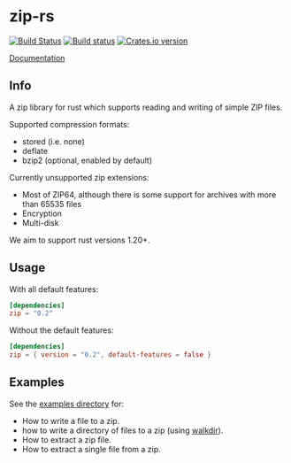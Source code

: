 zip-rs
======

[![Build Status](https://travis-ci.org/mvdnes/zip-rs.svg?branch=master)](https://travis-ci.org/mvdnes/zip-rs)
[![Build status](https://ci.appveyor.com/api/projects/status/gsnpqcodg19iu253/branch/master?svg=true)](https://ci.appveyor.com/project/mvdnes/zip-rs/branch/master)
[![Crates.io version](https://img.shields.io/crates/v/zip.svg)](https://crates.io/crates/zip)

[Documentation](http://mvdnes.github.io/rust-docs/zip-rs/zip/index.html)

Info
----

A zip library for rust which supports reading and writing of simple ZIP files.

Supported compression formats:

* stored (i.e. none)
* deflate
* bzip2 (optional, enabled by default)

Currently unsupported zip extensions:

* Most of ZIP64, although there is some support for archives with more than 65535 files
* Encryption
* Multi-disk

We aim to support rust versions 1.20+.

Usage
-----

With all default features:

```toml
[dependencies]
zip = "0.2"
```

Without the default features:

```toml
[dependencies]
zip = { version = "0.2", default-features = false }
```

Examples
--------

See the [examples directory](examples) for:
   * How to write a file to a zip.
   * how to write a directory of files to a zip (using [walkdir](/BurntSushi/walkdir)).
   * How to extract a zip file.
   * How to extract a single file from a zip.
